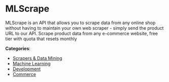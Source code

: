 # MLScrape


MLScrape is an API that allows you to scrape data from any online shop without having to maintain your own web scraper - simply send the product URL to our API. Scrape product data from any e-commerce website, free tier with quota that resets monthly



**Categories**:
- [Scrapers & Data Mining](https://github.com/apis-list/apis-list#scrapers-and-data-mining)
- [Machine Learning](https://github.com/apis-list/apis-list#machine-learning)
- [Development](https://github.com/apis-list/apis-list#development)
- [Commerce](https://github.com/apis-list/apis-list#commerce)



